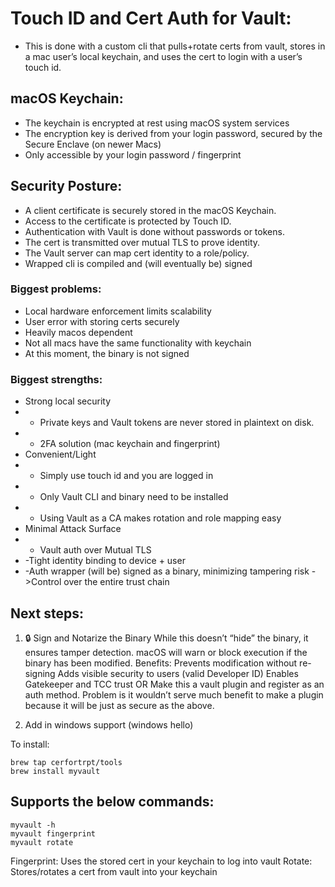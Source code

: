 # Touch ID and Cert Auth for Vault:
- This is done with a custom cli that pulls+rotate certs from vault, stores in a mac user’s local keychain, and uses the cert to login with a user’s touch id.

## macOS Keychain:
- The keychain is encrypted at rest using macOS system services
- The encryption key is derived from your login password, secured by the Secure Enclave (on newer Macs)
- Only accessible by your login password / fingerprint

## Security Posture:
- A client certificate is securely stored in the macOS Keychain.
- Access to the certificate is protected by Touch ID.
- Authentication with Vault is done without passwords or tokens.
- The cert is transmitted over mutual TLS to prove identity.
- The Vault server can map cert identity to a role/policy.
- Wrapped cli is compiled and (will eventually be) signed

### Biggest problems: 
- Local hardware enforcement limits scalability
- User error with storing certs securely
- Heavily macos dependent
- Not all macs have the same functionality with keychain
- At this moment, the binary is not signed

### Biggest strengths:
- Strong local security
- - Private keys and Vault tokens are never stored in plaintext on disk.
- - 2FA solution (mac keychain and fingerprint)
- Convenient/Light
- - Simply use touch id and you are logged in
- - Only Vault CLI and binary need to be installed
- - Using Vault as a CA makes rotation and role mapping easy
- Minimal Attack Surface
- - Vault auth over Mutual TLS
- -Tight identity binding to device + user
- -Auth wrapper (will be) signed as a binary, minimizing tampering risk
->Control over the entire trust chain

## Next steps: 
1. 🔒 Sign and Notarize the Binary
While this doesn’t “hide” the binary, it ensures tamper detection. macOS will warn or block execution if the binary has been modified.
Benefits:
Prevents modification without re-signing
Adds visible security to users (valid Developer ID)
Enables Gatekeeper and TCC trust
OR Make this a vault plugin and register as an auth method. Problem is it wouldn’t serve much benefit to make a plugin because it will be just as secure as the above.

2. Add in windows support (windows hello)


To install:
```
brew tap cerfortrpt/tools
brew install myvault
```

## Supports the below commands:
```
myvault -h
myvault fingerprint
myvault rotate
```
Fingerprint: Uses the stored cert in your keychain to log into vault
Rotate: Stores/rotates a cert from vault into your keychain
